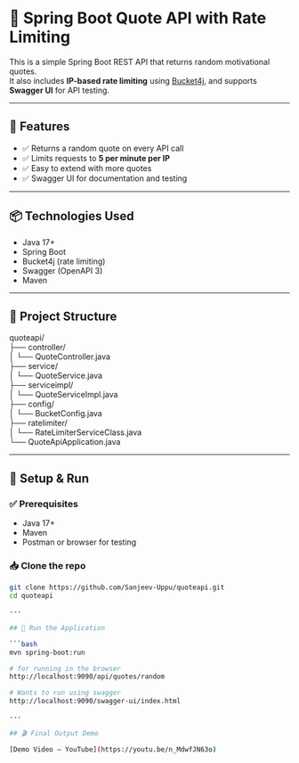 # 📝 Spring Boot Quote API with Rate Limiting

This is a simple Spring Boot REST API that returns random motivational quotes.  
It also includes **IP-based rate limiting** using [Bucket4j](https://github.com/bucket4j/bucket4j), and supports **Swagger UI** for API testing.

---

## 🚀 Features

- ✅ Returns a random quote on every API call
- ✅ Limits requests to **5 per minute per IP**
- ✅ Easy to extend with more quotes
- ✅ Swagger UI for documentation and testing

---

## 📦 Technologies Used

- Java 17+
- Spring Boot
- Bucket4j (rate limiting)
- Swagger (OpenAPI 3)
- Maven

---

## 📁 Project Structure

quoteapi/  
├── controller/  
│   └── QuoteController.java  
├── service/  
│   └── QuoteService.java  
├── serviceimpl/  
│   └── QuoteServiceImpl.java  
├── config/  
│   └── BucketConfig.java  
├── ratelimiter/  
│   └── RateLimiterServiceClass.java  
└── QuoteApiApplication.java  


---

## 🔧 Setup & Run

### ✅ Prerequisites

- Java 17+
- Maven
- Postman or browser for testing

### 📥 Clone the repo

```bash
git clone https://github.com/Sanjeev-Uppu/quoteapi.git
cd quoteapi

---

## 🚀 Run the Application

```bash
mvn spring-boot:run

# for running in the browser
http://localhost:9090/api/quotes/random

# Wants to run using swagger
http://localhost:9090/swagger-ui/index.html

---

## 🎬 Final Output Demo

[Demo Video – YouTube](https://youtu.be/n_MdwfJN63o)



 




